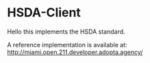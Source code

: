 
# HSDA-Client

Hello this implements the HSDA standard.

A reference implementation is available at: http://miami.open.211.developer.adopta.agency/